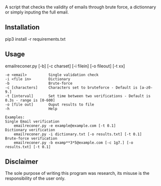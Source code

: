 A script that checks the validity of emails through brute force, a dictionnary or simply inputing the full email.  
  
## Installation  
  
pip3 install -r requirements.txt  
  
## Usage  
  
emailreconer.py [-b] [-c charset] [-i filein] [-o fileout] [-t xx]
    
    -e <email>          Single validation check
    -i <file in>        Dictionary
    -b                  Brute-force 
    -c [characters]     Characters set to bruteforce - Default is [a-z0-9.]
    -t [interval]       Set time between two verifications - Default is 0.3s - range is [0-600]
    -o [file out]       Ouput results to file
    -h                  Help
    
    Examples:
    Single Email verification
        emailreconer.py -e example@example.com [-t 0.1]
    Dictionary verification
        emailreconer.py -i dictionary.txt [-o results.txt] [-t 0.1]
    Brute-force verification
        emailreconer.py -b examp**3*5@example.com [-c 1g7.] [-o results.txt] [-t 0.1]
  
## Disclaimer  
The sole purpose of writing this program was research, its misuse is the responsibility of the user only.